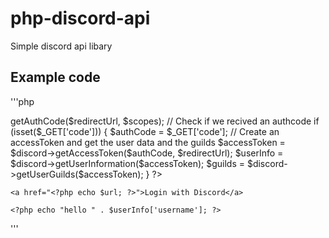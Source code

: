 # php-discord-api
 Simple discord api libary

## Example code
'''php
<?php
// Include the discord class into your script
include_once "php-discord-api/discord.php";

// define the redirect url
$redirectUrl = "http://127.0.0.1/www/DiscordAPI/";

// Create new credentials and a new instance from the discord class
$credentials = new UserCredentials("YOUR_CLIENT_ID", "YOUR_CLIENT_SECRET", "YOUR_PUBLIC_KEY");
$discord = new Discord($credentials);

// Create the scopes you need
$scopes = array(
    "identify",
    "guilds",
    "email"
);

// Get an oauth url
$url = $discord->getAuthCode($redirectUrl, $scopes);

// Check if we recived an authcode
if (isset($_GET['code'])) {
    $authCode = $_GET['code'];
    // Create an accessToken and get the user data and the guilds
    $accessToken = $discord->getAccessToken($authCode, $redirectUrl);
    $userInfo = $discord->getUserInformation($accessToken);
    $guilds = $discord->getUserGuilds($accessToken);
}
?>

<!-- Display an login link when we have no authCode -->
<?php if (!isset($_GET['code'])): ?>
    <a href="<?php echo $url; ?>">Login with Discord</a>
<?php else: ?>
    <?php echo "hello " . $userInfo['username']; ?>
<?php endif; ?>
'''
